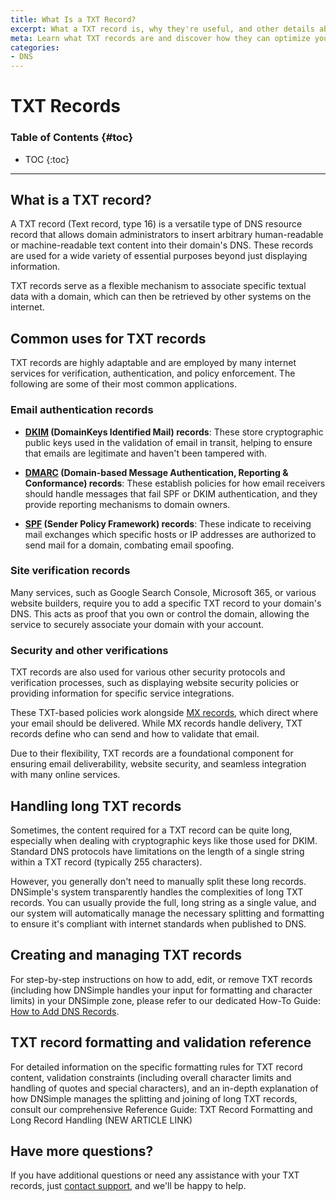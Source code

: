 ```yaml
---
title: What Is a TXT Record?
excerpt: What a TXT record is, why they're useful, and other details about how we manage them.
meta: Learn what TXT records are and discover how they can optimize your domain's DNS settings effectively.
categories:
- DNS
---
```


# TXT Records

### Table of Contents {#toc}

* TOC
{:toc}

---

## What is a TXT record?

A TXT record (Text record, type 16) is a versatile type of DNS resource record that allows domain administrators to insert arbitrary human-readable or machine-readable text content into their domain's DNS. These records are used for a wide variety of essential purposes beyond just displaying information.

TXT records serve as a flexible mechanism to associate specific textual data with a domain, which can then be retrieved by other systems on the internet.

## Common uses for TXT records
TXT records are highly adaptable and are employed by many internet services for verification, authentication, and policy enforcement. The following are some of their most common applications.

### Email authentication records
- **[DKIM](/articles/dkim-record/) (DomainKeys Identified Mail) records**: These store cryptographic public keys used in the validation of email in transit, helping to ensure that emails are legitimate and haven't been tampered with.

- **[DMARC](/articles/dkim-record/) (Domain-based Message Authentication, Reporting & Conformance) records**: These establish policies for how email receivers should handle messages that fail SPF or DKIM authentication, and they provide reporting mechanisms to domain owners.

- **[SPF](/articles/spf-record/) (Sender Policy Framework) records**: These indicate to receiving mail exchanges which specific hosts or IP addresses are authorized to send mail for a domain, combating email spoofing.

### Site verification records 
Many services, such as Google Search Console, Microsoft 365, or various website builders, require you to add a specific TXT record to your domain's DNS. This acts as proof that you own or control the domain, allowing the service to securely associate your domain with your account.

### Security and other verifications 
TXT records are also used for various other security protocols and verification processes, such as displaying website security policies or providing information for specific service integrations.

These TXT-based policies work alongside [MX records](/articles/mx-record/), which direct where your email should be delivered. While MX records handle delivery, TXT records define who can send and how to validate that email. 

Due to their flexibility, TXT records are a foundational component for ensuring email deliverability, website security, and seamless integration with many online services.

## Handling long TXT records
Sometimes, the content required for a TXT record can be quite long, especially when dealing with cryptographic keys like those used for DKIM. Standard DNS protocols have limitations on the length of a single string within a TXT record (typically 255 characters).

However, you generally don't need to manually split these long records. DNSimple's system transparently handles the complexities of long TXT records. You can usually provide the full, long string as a single value, and our system will automatically manage the necessary splitting and formatting to ensure it's compliant with internet standards when published to DNS.

## Creating and managing TXT records
For step-by-step instructions on how to add, edit, or remove TXT records (including how DNSimple handles your input for formatting and character limits) in your DNSimple zone, please refer to our dedicated How-To Guide: [How to Add DNS Records](/articles/how-to-add-dns-records/).

## TXT record formatting and validation reference
For detailed information on the specific formatting rules for TXT record content, validation constraints (including overall character limits and handling of quotes and special characters), and an in-depth explanation of how DNSimple manages the splitting and joining of long TXT records, consult our comprehensive Reference Guide: TXT Record Formatting and Long Record Handling (NEW ARTICLE LINK)

## Have more questions?
If you have additional questions or need any assistance with your TXT records, just [contact support](https://dnsimple.com/feedback), and we'll be happy to help.
